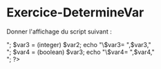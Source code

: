 # Exercice-DetermineVar
Donner l'affichage du script suivant :

<?php 

$var="3.52 kilomètres";

$var2 = (double) $var;

echo "\$var2= ",$var2,"<br />";

$var3 = (integer) $var2;

echo "\$var3= ",$var3,"<br />";

$var4 = (boolean) $var3;

echo "\$var4= ",$var4,"<br />";
?>
